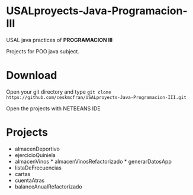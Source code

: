# USALproyects-Java-Programacion-III
USAL java practices of **PROGRAMACION III**

Projects for POO java subject.

# Download
Open your git directory and type `git clone https://github.com/ceskmcfran/USALproyects-Java-Programacion-III.git`

Open the projects with NETBEANS IDE

# Projects
  *  almacenDeportivo
  *  ejercicioQuiniela
  *  almacenVinos
	*  almacenVinosRefactorizado
	*  generarDatosApp
  *  listaDeFrecuencias
  *  cartas
  *  cuentaAtras
  *  balanceAnualRefactorizado
